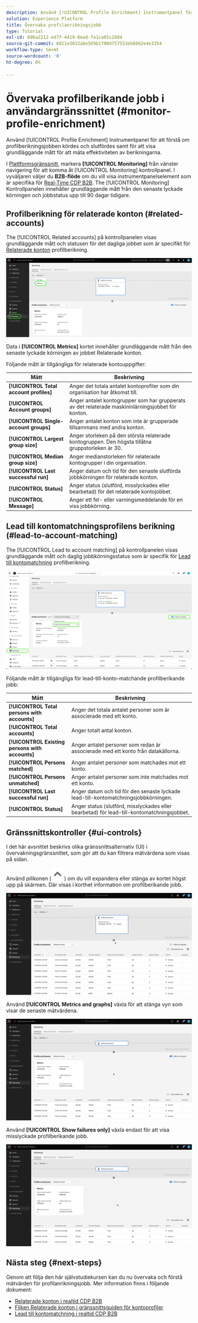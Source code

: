 ```yaml
---
description: Använd [!UICONTROL Profile Enrichment] Instrumentpanel för att förstå om profilberikningsjobben kördes och slutfördes samt för att visa grundläggande mått för att mäta effektiviteten av berikningarna.
solution: Experience Platform
title: Övervaka profilanrikningsjobb
type: Tutorial
exl-id: 096a2212-ed7f-4419-8ead-fa1ca01c2804
source-git-commit: 6811e3032abe569b1f00d757553eb6862e4e3354
workflow-type: tm+mt
source-wordcount: '0'
ht-degree: 0%

---
```


# Övervaka profilberikande jobb i användargränssnittet (#monitor-profile-enrichment)

Använd [!UICONTROL Profile Enrichment] Instrumentpanel för att förstå om profilberikningsjobben kördes och slutfördes samt för att visa grundläggande mått för att mäta effektiviteten av berikningarna.

I [Plattformsgränssnitt](https://platform.adobe.com), markera **[!UICONTROL Monitoring]** från vänster navigering för att komma åt [!UICONTROL Monitoring] kontrollpanel. I vyväljaren väljer du **B2B-flöde** om du vill visa instrumentpanelselement som är specifika för [Real-Time CDP B2B](/help/rtcdp/b2b-overview.md).  The [!UICONTROL Monitoring] Kontrollpanelen innehåller grundläggande mått från den senaste lyckade körningen och jobbstatus upp till 90 dagar tidigare.

## Profilberikning för relaterade konton (#related-accounts)

The [!UICONTROL Related accounts] på kontrollpanelen visas grundläggande mått och statusen för det dagliga jobbet som är specifikt för [Relaterade konton](/help/rtcdp/b2b-ai-ml-services/related-accounts.md) profilberikning.

![Visuell indikation på hur du kommer till skärmen Profilanrikningsjobb i användargränssnittet i Experience Platform.](/help/dataflows/assets/ui/b2b/monitoring-profile-enrichment-jobs.png)

Data i **[!UICONTROL Metrics]** kortet innehåller grundläggande mått från den senaste lyckade körningen av jobbet Relaterade konton.

Följande mått är tillgängliga för relaterade kontouppgifter:

| Mått | Beskrivning |
| --------- | ---------- |
| **[!UICONTROL Total account profiles]** | Anger det totala antalet kontoprofiler som din organisation har åtkomst till. |
| **[!UICONTROL Account groups]** | Anger antalet kontogrupper som har grupperats av det relaterade maskininlärningsjobbet för konton. |
| **[!UICONTROL Single-account groups]** | Anger antalet konton som inte är grupperade tillsammans med andra konton. |
| **[!UICONTROL Largest group size]** | Anger storleken på den största relaterade kontogruppen. Den högsta tillåtna gruppstorleken är 30. |
| **[!UICONTROL Median group size]** | Anger medianstorleken för relaterade kontogrupper i din organisation. |
| **[!UICONTROL Last successful run]** | Anger datum och tid för den senaste slutförda jobbkörningen för relaterade konton. |
| **[!UICONTROL Status]** | Anger status (slutförd, misslyckades eller bearbetad) för det relaterade kontojobbet. |
| **[!UICONTROL Message]** | Anger ett fel- eller varningsmeddelande för en viss jobbkörning. |

## Lead till kontomatchningsprofilens berikning (#lead-to-account-matching)

The [!UICONTROL Lead to account matching] på kontrollpanelen visas grundläggande mått och daglig jobbkörningsstatus som är specifik för [Lead till kontomatchning](/help/rtcdp/b2b-ai-ml-services/lead-to-account-matching.md) profilberikning.

![Lead till kontomatchningsprofilens berikning](/help/dataflows/assets/ui/b2b/mpc-lead-to-account-matching.png)

Följande mått är tillgängliga för lead-till-konto-matchande profilberikande jobb:

| Mått | Beskrivning |
| --------- | ---------- |
| **[!UICONTROL Total persons with accounts]** | Anger det totala antalet personer som är associerade med ett konto. |
| **[!UICONTROL Total accounts]** | Anger totalt antal konton. |
| **[!UICONTROL Existing persons with accounts]** | Anger antalet personer som redan är associerade med ett konto från datakällorna. |
| **[!UICONTROL Persons matched]** | Anger antalet personer som matchades mot ett konto. |
| **[!UICONTROL Persons unmatched]** | Anger antalet personer som inte matchades mot ett konto. |
| **[!UICONTROL Last successful run]** | Anger datum och tid för den senaste lyckade lead-till-kontomatchningsjobbkörningen. |
| **[!UICONTROL Status]** | Anger status (slutförd, misslyckades eller bearbetad) för lead-till-kontomatchningsjobbet. |

## Gränssnittskontroller {#ui-controls}

I det här avsnittet beskrivs olika gränssnittsalternativ (UI) i övervakningsgränssnittet, som gör att du kan filtrera mätvärdena som visas på sidan.

Använd pilikonen (![pilikon](/help/dataflows/assets/ui/monitor-destinations/chevron-up.png)) om du vill expandera eller stänga av kortet högst upp på skärmen. Där visas i korthet information om profilberikande jobb.

![Skärminspelning som visar kontrollen för pilikonens användargränssnitt.](/help/dataflows/assets/ui/b2b/use-arrow-control.gif)

Använd **[!UICONTROL Metrics and graphs]** växla för att stänga vyn som visar de senaste mätvärdena.

![Skärminspelning som visar växlingsknappen för mått och diagram.](/help/dataflows/assets/ui/b2b/metrics-and-graphs-toggle.gif)

Använd **[!UICONTROL Show failures only]** växla endast för att visa misslyckade profilberikande jobb.

![Skärminspelning som visar växlingsknappen Visa endast fel.](/help/dataflows/assets/ui/b2b/show-failures-only.gif)

## Nästa steg {#next-steps}

Genom att följa den här självstudiekursen kan du nu övervaka och förstå mätvärden för profilanrikningsjobb. Mer information finns i följande dokument:

* [Relaterade konton i realtid CDP B2B](/help/rtcdp/b2b-ai-ml-services/related-accounts.md)
* [Fliken Relaterade konton i gränssnittsguiden för kontoprofiler](/help/rtcdp/accounts/account-profile-ui-guide.md)
* [Lead till kontomatchning i realtid CDP B2B](/help/rtcdp/b2b-ai-ml-services/lead-to-account-matching.md)
